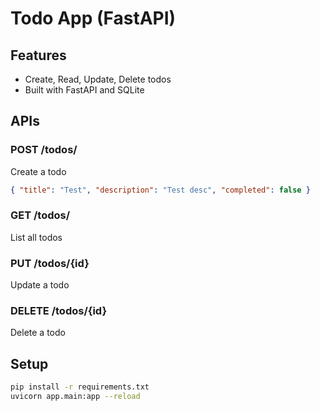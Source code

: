 # Todo App (FastAPI)

## Features
- Create, Read, Update, Delete todos
- Built with FastAPI and SQLite

## APIs

### POST /todos/
Create a todo
```json
{ "title": "Test", "description": "Test desc", "completed": false }
```

### GET /todos/
List all todos

### PUT /todos/{id}
Update a todo

### DELETE /todos/{id}
Delete a todo

## Setup

```bash
pip install -r requirements.txt
uvicorn app.main:app --reload
```
